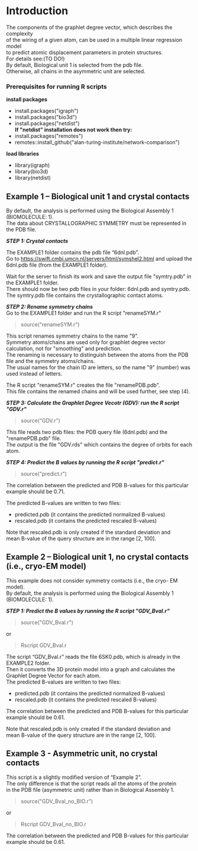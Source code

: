 # **Introduction**  
The components of the graphlet degree vector, which describes the complexity<br> 
of the wiring of a given atom, can be used in a multiple linear regression model <br>
to predict atomic displacement parameters in protein structures. <br>
For details see:(TO DO!)<br>
By default, Biological unit 1 is selected from the pdb file.  <br>
Otherwise, all chains in the asymmetric unit are selected. <br> 

### **Prerequisites for running R scripts**  

**install packages**  
* install.packages("igraph")  
* install.packages("bio3d")  
* install.packages("netdist")  
  __If "netdist" installation does not work then try:__  
* install.packages("remotes")
* remotes::install_github("alan-turing-institute/network-comparison")

**load libraries**  
* library(igraph)  
* library(bio3d)  
* library(netdist)  

## **Example 1 – Biological unit 1 and crystal contacts**  

By default, the analysis is performed using the Biological Assembly 1 (BIOMOLECULE: 1).  
The data about CRYSTALLOGRAPHIC SYMMETRY must be represented in the PDB file.  

**_STEP 1: Crystal contacts_**  

The EXAMPLE1 folder contains the pdb file “6dnl.pdb”.  
Go to https://swift.cmbi.umcn.nl/servers/html/symshel2.html and upload the 6dnl.pdb file (from the EXAMPLE1 folder).  

Wait for the server to finish its work and save the output file "symtry.pdb" in the EXAMPLE1 folder.   
There should now be two pdb files in your folder: 6dnl.pdb and symtry.pdb.   
The symtry.pdb file contains the crystallographic contact atoms.  

**_STEP 2: Rename symmetry chains_**     
Go to the EXAMPLE1 folder and run the R script "renameSYM.r"  
>source("renameSYM.r")    

This script renames symmetry chains to the name "9".   
Symmetry atoms/chains are used only for graphlet degree vector calculation, not for "smoothing" and prediction.  
The renaming is necessary to distinguish between the atoms from the PDB file and the symmetry atoms/chains.  
The usual names for the chain ID are letters, so the name "9" (number) was used instead of letters.  

The R script "renameSYM.r" creates the file "renamePDB.pdb".   
This file contains the renamed chains and will be used further, see step (4).  

**_STEP 3: Calculate the Graphlet Degree Vecotr (GDV): run the R script "GDV.r"_**    
>source("GDV.r")  

This file reads two pdb files: the PDB query file (6dnl.pdb) and the "renamePDB.pdb" file.  
The output is the file "GDV.rds" which contains the degree of orbits for each atom.  

**_STEP 4: Predict the B values by running the R script "predict.r"_**  
>source("predict.r")  

The correlation between the predicted and PDB B-values for this particular example should be 0.71.<br>

The predicted B-values are written to two files:  
* predicted.pdb (it contains the predicted normalized B-values)  
* rescaled.pdb (it contains the predicted rescaled B-values)  

Note that rescaled.pdb is only created if the standard deviation and <br>
mean B-value of the query structure are in the range [2, 100].

## **Example 2 – Biological unit 1, no crystal contacts (i.e., cryo-EM model)**
This example does not consider symmetry contacts (i.e., the cryo- EM model).  
By default, the analysis is performed using the Biological Assembly 1 (BIOMOLECULE: 1).  

**_STEP 1: Predict the B values by running the R script "GDV_Bval.r"_**  

> source("GDV_Bval.r")

or  

> Rscript GDV_Bval.r 

The script “GDV_Bval.r” reads the file 6SK0.pdb, which is already in the EXAMPLE2 folder.  
Then it converts the 3D protein model into a graph and calculates the Graphlet Degree Vector for each atom.  
The predicted B-values are written to two files:  
* predicted.pdb (it contains the predicted normalized B-values)  
* rescaled.pdb (it contains the predicted rescaled B-values)

The correlation between the predicted and PDB B-values for this particular example should be 0.61.<br>
   
Note that rescaled.pdb is only created if the standard deviation and  
mean B-value of the query structure are in the range [2, 100].  

## **Example 3 -  Asymmetric unit, no crystal contacts**
This script is a slightly modified version of “Example 2”.  
The only difference is that the script reads all the atoms of the protein   
in the PDB file (asymmetric unit) rather than in Biological Assembly 1.   


> source("GDV_Bval_no_BIO.r")

or  

> Rscript GDV_Bval_no_BIO.r

The correlation between the predicted and PDB B-values for this particular example should be 0.61.<br>

